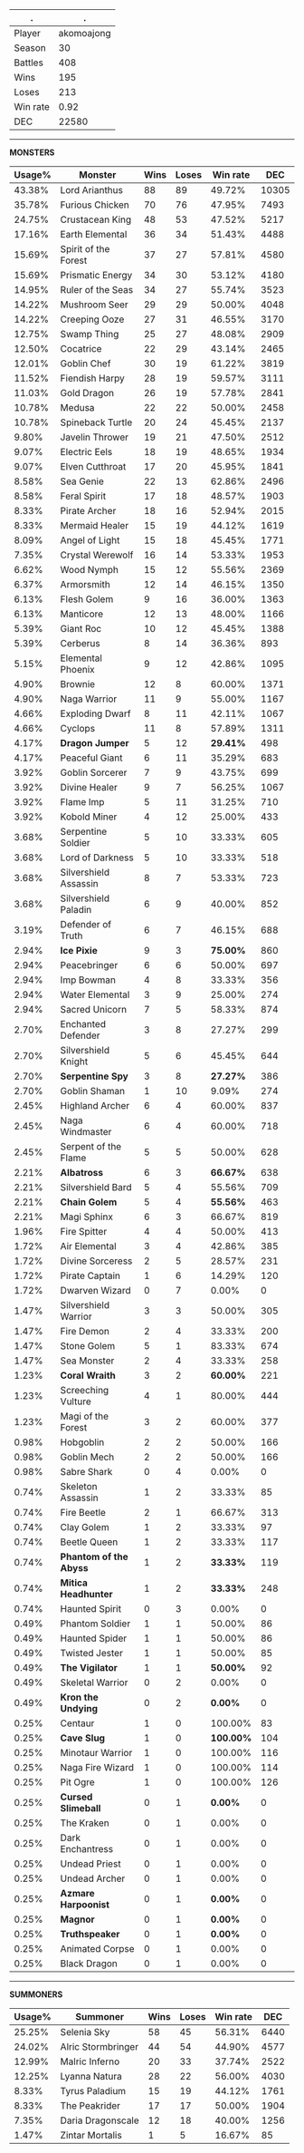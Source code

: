 .|.
|-|-
Player|akomoajong
Season|30
Battles|408
Wins|195
Loses|213
Win rate|0.92
DEC|22580

---
**MONSTERS**

Usage%|Monster|Wins|Loses|Win rate|DEC|
-|-|-|-|-|-|
43.38%|Lord Arianthus|88|89|49.72%|10305|
35.78%|Furious Chicken|70|76|47.95%|7493|
24.75%|Crustacean King|48|53|47.52%|5217|
17.16%|Earth Elemental|36|34|51.43%|4488|
15.69%|Spirit of the Forest|37|27|57.81%|4580|
15.69%|Prismatic Energy|34|30|53.12%|4180|
14.95%|Ruler of the Seas|34|27|55.74%|3523|
14.22%|Mushroom Seer|29|29|50.00%|4048|
14.22%|Creeping Ooze|27|31|46.55%|3170|
12.75%|Swamp Thing|25|27|48.08%|2909|
12.50%|Cocatrice|22|29|43.14%|2465|
12.01%|Goblin Chef|30|19|61.22%|3819|
11.52%|Fiendish Harpy|28|19|59.57%|3111|
11.03%|Gold Dragon|26|19|57.78%|2841|
10.78%|Medusa|22|22|50.00%|2458|
10.78%|Spineback Turtle|20|24|45.45%|2137|
9.80%|Javelin Thrower|19|21|47.50%|2512|
9.07%|Electric Eels|18|19|48.65%|1934|
9.07%|Elven Cutthroat|17|20|45.95%|1841|
8.58%|Sea Genie|22|13|62.86%|2496|
8.58%|Feral Spirit|17|18|48.57%|1903|
8.33%|Pirate Archer|18|16|52.94%|2015|
8.33%|Mermaid Healer|15|19|44.12%|1619|
8.09%|Angel of Light|15|18|45.45%|1771|
7.35%|Crystal Werewolf|16|14|53.33%|1953|
6.62%|Wood Nymph|15|12|55.56%|2369|
6.37%|Armorsmith|12|14|46.15%|1350|
6.13%|Flesh Golem|9|16|36.00%|1363|
6.13%|Manticore|12|13|48.00%|1166|
5.39%|Giant Roc|10|12|45.45%|1388|
5.39%|Cerberus|8|14|36.36%|893|
5.15%|Elemental Phoenix|9|12|42.86%|1095|
4.90%|Brownie|12|8|60.00%|1371|
4.90%|Naga Warrior|11|9|55.00%|1167|
4.66%|Exploding Dwarf|8|11|42.11%|1067|
4.66%|Cyclops|11|8|57.89%|1311|
4.17%|**Dragon Jumper**|5|12|**29.41%**|498|
4.17%|Peaceful Giant|6|11|35.29%|683|
3.92%|Goblin Sorcerer|7|9|43.75%|699|
3.92%|Divine Healer|9|7|56.25%|1067|
3.92%|Flame Imp|5|11|31.25%|710|
3.92%|Kobold Miner|4|12|25.00%|433|
3.68%|Serpentine Soldier|5|10|33.33%|605|
3.68%|Lord of Darkness|5|10|33.33%|518|
3.68%|Silvershield Assassin|8|7|53.33%|723|
3.68%|Silvershield Paladin|6|9|40.00%|852|
3.19%|Defender of Truth|6|7|46.15%|688|
2.94%|**Ice Pixie**|9|3|**75.00%**|860|
2.94%|Peacebringer|6|6|50.00%|697|
2.94%|Imp Bowman|4|8|33.33%|356|
2.94%|Water Elemental|3|9|25.00%|274|
2.94%|Sacred Unicorn|7|5|58.33%|874|
2.70%|Enchanted Defender|3|8|27.27%|299|
2.70%|Silvershield Knight|5|6|45.45%|644|
2.70%|**Serpentine Spy**|3|8|**27.27%**|386|
2.70%|Goblin Shaman|1|10|9.09%|274|
2.45%|Highland Archer|6|4|60.00%|837|
2.45%|Naga Windmaster|6|4|60.00%|718|
2.45%|Serpent of the Flame|5|5|50.00%|628|
2.21%|**Albatross**|6|3|**66.67%**|638|
2.21%|Silvershield Bard|5|4|55.56%|709|
2.21%|**Chain Golem**|5|4|**55.56%**|463|
2.21%|Magi Sphinx|6|3|66.67%|819|
1.96%|Fire Spitter|4|4|50.00%|413|
1.72%|Air Elemental|3|4|42.86%|385|
1.72%|Divine Sorceress|2|5|28.57%|231|
1.72%|Pirate Captain|1|6|14.29%|120|
1.72%|Dwarven Wizard|0|7|0.00%|0|
1.47%|Silvershield Warrior|3|3|50.00%|305|
1.47%|Fire Demon|2|4|33.33%|200|
1.47%|Stone Golem|5|1|83.33%|674|
1.47%|Sea Monster|2|4|33.33%|258|
1.23%|**Coral Wraith**|3|2|**60.00%**|221|
1.23%|Screeching Vulture|4|1|80.00%|444|
1.23%|Magi of the Forest|3|2|60.00%|377|
0.98%|Hobgoblin|2|2|50.00%|166|
0.98%|Goblin Mech|2|2|50.00%|166|
0.98%|Sabre Shark|0|4|0.00%|0|
0.74%|Skeleton Assassin|1|2|33.33%|85|
0.74%|Fire Beetle|2|1|66.67%|313|
0.74%|Clay Golem|1|2|33.33%|97|
0.74%|Beetle Queen|1|2|33.33%|117|
0.74%|**Phantom of the Abyss**|1|2|**33.33%**|119|
0.74%|**Mitica Headhunter**|1|2|**33.33%**|248|
0.74%|Haunted Spirit|0|3|0.00%|0|
0.49%|Phantom Soldier|1|1|50.00%|86|
0.49%|Haunted Spider|1|1|50.00%|86|
0.49%|Twisted Jester|1|1|50.00%|85|
0.49%|**The Vigilator**|1|1|**50.00%**|92|
0.49%|Skeletal Warrior|0|2|0.00%|0|
0.49%|**Kron the Undying**|0|2|**0.00%**|0|
0.25%|Centaur|1|0|100.00%|83|
0.25%|**Cave Slug**|1|0|**100.00%**|104|
0.25%|Minotaur Warrior|1|0|100.00%|116|
0.25%|Naga Fire Wizard|1|0|100.00%|114|
0.25%|Pit Ogre|1|0|100.00%|126|
0.25%|**Cursed Slimeball**|0|1|**0.00%**|0|
0.25%|The Kraken|0|1|0.00%|0|
0.25%|Dark Enchantress|0|1|0.00%|0|
0.25%|Undead Priest|0|1|0.00%|0|
0.25%|Undead Archer|0|1|0.00%|0|
0.25%|**Azmare Harpoonist**|0|1|**0.00%**|0|
0.25%|**Magnor**|0|1|**0.00%**|0|
0.25%|**Truthspeaker**|0|1|**0.00%**|0|
0.25%|Animated Corpse|0|1|0.00%|0|
0.25%|Black Dragon|0|1|0.00%|0|

---
**SUMMONERS**

Usage%|Summoner|Wins|Loses|Win rate|DEC|
-|-|-|-|-|-|
25.25%|Selenia Sky|58|45|56.31%|6440|
24.02%|Alric Stormbringer|44|54|44.90%|4577|
12.99%|Malric Inferno|20|33|37.74%|2522|
12.25%|Lyanna Natura|28|22|56.00%|4030|
8.33%|Tyrus Paladium|15|19|44.12%|1761|
8.33%|The Peakrider|17|17|50.00%|1904|
7.35%|Daria Dragonscale|12|18|40.00%|1256|
1.47%|Zintar Mortalis|1|5|16.67%|85|
